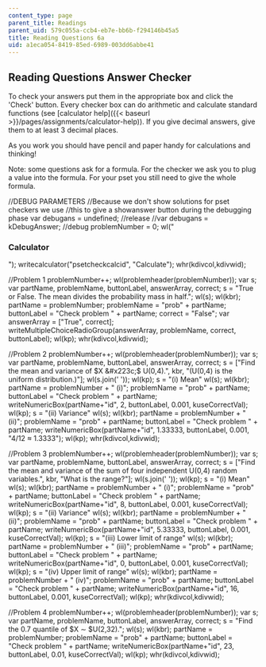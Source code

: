 ```yaml
---
content_type: page
parent_title: Readings
parent_uid: 579c055a-ccb4-eb7e-bb6b-f294146b45a5
title: Reading Questions 6a
uid: a1eca054-8419-85ed-6989-003dd6abbe41
---
```


Reading Questions Answer Checker
--------------------------------

To check your answers put them in the appropriate box and click the 'Check' button. Every checker box can do arithmetic and calculate standard functions (see [calculator help]({{< baseurl >}}/pages/assignments/calculator-help)). If you give decimal answers, give them to at least 3 decimal places.

As you work you should have pencil and paper handy for calculations and thinking!

Note: some questions ask for a formula. For the checker we ask you to plug a value into the formula. For your pset you still need to give the whole formula.

//DEBUG PARAMETERS //Because we don't show solutions for pset checkers we use //this to give a showanswer button during the debugging phase var debugans = undefined; //release //var debugans = kDebugAnswer; //debug problemNumber = 0; wl("<h3>Calculator</h3>"); writecalculator("psetcheckcalcid", "Calculate"); whr(kdivcol,kdivwid);

//Problem 1 problemNumber++; wl(problemheader(problemNumber)); var s; var partName, problemName, buttonLabel, answerArray, correct; s = "True or False. The mean divides the probability mass in half."; wl(s); wl(kbr); partName = problemNumber; problemName = "prob" + partName; buttonLabel = "Check problem " + partName; correct = "False"; var answerArray = \["True", correct\]; writeMultipleChoiceRadioGroup(answerArray, problemName, correct, buttonLabel); wl(kp); whr(kdivcol,kdivwid);

//Problem 2 problemNumber++; wl(problemheader(problemNumber)); var s; var partName, problemName, buttonLabel, answerArray, correct; s = \["Find the mean and variance of $X &#x223c;$ U(0,4).", kbr, "(U(0,4) is the uniform distribution.)"\]; wl(s.join(' ')); wl(kp); s = "(i) Mean" wl(s); wl(kbr); partName = problemNumber + " (i)"; problemName = "prob" + partName; buttonLabel = "Check problem " + partName; writeNumericBox(partName+"id", 2, buttonLabel, 0.001, kuseCorrectVal); wl(kp); s = "(ii) Variance" wl(s); wl(kbr); partName = problemNumber + " (ii)"; problemName = "prob" + partName; buttonLabel = "Check problem " + partName; writeNumericBox(partName+"id", 1.33333, buttonLabel, 0.001, "4/12 &#x2248; 1.3333"); wl(kp); whr(kdivcol,kdivwid);

//Problem 3 problemNumber++; wl(problemheader(problemNumber)); var s; var partName, problemName, buttonLabel, answerArray, correct; s = \["Find the mean and variance of the sum of four independent U(0,4) random variables.", kbr, "What is the range?"\]; wl(s.join(' ')); wl(kp); s = "(i) Mean" wl(s); wl(kbr); partName = problemNumber + " (i)"; problemName = "prob" + partName; buttonLabel = "Check problem " + partName; writeNumericBox(partName+"id", 8, buttonLabel, 0.001, kuseCorrectVal); wl(kp); s = "(ii) Variance" wl(s); wl(kbr); partName = problemNumber + " (ii)"; problemName = "prob" + partName; buttonLabel = "Check problem " + partName; writeNumericBox(partName+"id", 5.33333, buttonLabel, 0.001, kuseCorrectVal); wl(kp); s = "(iii) Lower limit of range" wl(s); wl(kbr); partName = problemNumber + " (iii)"; problemName = "prob" + partName; buttonLabel = "Check problem " + partName; writeNumericBox(partName+"id", 0, buttonLabel, 0.001, kuseCorrectVal); wl(kp); s = "(iv) Upper limit of range" wl(s); wl(kbr); partName = problemNumber + " (iv)"; problemName = "prob" + partName; buttonLabel = "Check problem " + partName; writeNumericBox(partName+"id", 16, buttonLabel, 0.001, kuseCorrectVal); wl(kp); whr(kdivcol,kdivwid);

//Problem 4 problemNumber++; wl(problemheader(problemNumber)); var s; var partName, problemName, buttonLabel, answerArray, correct; s = "Find the 0.7 quantile of $X &#x223c; $U(2,32)."; wl(s); wl(kbr); partName = problemNumber; problemName = "prob" + partName; buttonLabel = "Check problem " + partName; writeNumericBox(partName+"id", 23, buttonLabel, 0.01, kuseCorrectVal); wl(kp); whr(kdivcol,kdivwid);